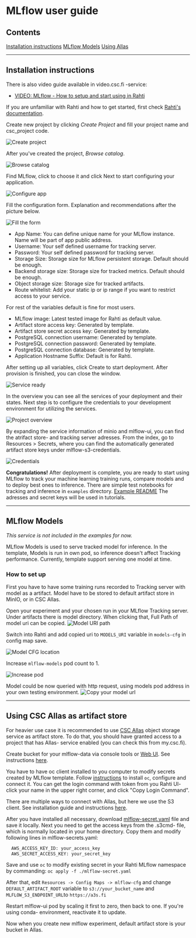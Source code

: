 # MLflow user guide

## Contents
[Installation instructions](./USER_GUIDE.md#installation-instructions)
[MLflow Models](./USER_GUIDE.md#MLflow-Models)
[Using Allas](./USER_GUIDE.md#using-csc-allas-as-artifact-store)

---
## Installation instructions ##

There is also video guide available in video.csc.fi -service:
- [VIDEO: MLflow - How to setup and start using in Rahti](https://video.csc.fi/media/t/0_2frjyzz9)

If you are unfamiliar with Rahti and how to get started, first check [Rahti's documentation](https://docs.csc.fi/cloud/rahti/).

Create new project by clicking *Create Project* and fill your project name and csc_project code.

![Create project](pics/create_project.png)

After you've created the project, *Browse catalog*.

![Browse catalog](pics/browse_catalog.jpg)

Find MLflow, click to choose it and click Next to start configuring your application.

![Configure app](pics/configure_app.jpg)

Fill the configuration form. Explanation and recommendations after the picture below.

![Fill the form](pics/fill_the_form.png)

- App Name: You can define unique name for your MLflow instance. Name will be part of app public address.
- Username: Your self defined username for tracking server.
- Password: Your self defined password for tracking server.
- Storage Size: Storage size for MLflow persistent storage. Default should be enough.
- Backend storage size: Storage size for tracked metrics. Default should be enough.
- Object storage size: Storage size for tracked artifacts.
- Route whitelist: Add your static ip or ip range if you want to restrict access to your service.

For rest of the variables default is fine for most users.
- MLflow image: Latest tested image for Rahti as default value.
- Artifact store access key: Generated by template.
- Artifact store secret access key: Generated by template.
- PostgreSQL connection username: Generated by template.
- PostgreSQL connection password: Generated by template.
- PostgreSQL connection database: Generated by template.
- Application Hostname Suffix: Default is for Rahti.

After setting up all variables, click Create to start deployment. After provision is finished, you can close the window.

![Service ready](pics/service_ready.png)

In the overview you can see all the services of your deployment and their states. Next step is to configure the credentials to your development environment for utilizing the services.

![Project overview](pics/project_overview.png)


By expanding the service information of minio and mlflow-ui, you can find the atrifact store- and tracking server adresses. From the index, go to Resources > Secrets, where you can find the automatically generated artifact store keys under mlflow-s3-credentials.

![Credentials](pics/credentials.png)

**Congratulations!** After deployment is complete, you are ready to start using MLflow to track your machine learning training runs, compare models and to deploy best ones to inference.
There are simple test notebooks for tracking and inference in `examples` directory. [Example README](../examples/README.md) The adresses and secret keys will be used in tutorials.

---

## MLflow Models
*This service is not included in the examples for now.*

MLflow Models is used to serve tracked model for inference. In the template, Models is run in own pod, so inference doesn't affect Tracking performance. 
Currently, template support serving one model at time.
### How to set up
First you have to have some training runs recorded to Tracking server with model as a artifact. Model have to be stored to default artifact store in MinIO, or in CSC Allas.

Open your experiment and your chosen run in your MLflow Tracking server. Under artifacts there is model directory. When clicking that, Full Path of model uri can be copied. 
![Model URI path](pics/model_uri.jpg)

Switch into Rahti and add copied uri to `MODELS_URI` variable in `models-cfg` in config map save.

![Model CFG location](pics/models_cfg.jpg)

Increase `mlflow-models` pod count to 1.

![Increase pod](pics/increase_pod.jpg)

Model could be now queried with http request, using models pod address in your own testing  environment.
![Copy your model url](pics/copy_url.jpg)

---

## Using CSC Allas as artifact store

For heavier use case it is recommended to use [CSC Allas](https://docs.csc.fi/data/Allas/) object storage service as artifact store.
To do that, you should have granted access to a project that has Allas- service enabled (you can check this from my.csc.fi).

Create bucket for your mlflow-data via console tools or [Web UI](https://pouta.csc.fi).  See instructions [here](https://docs.csc.fi/data/Allas/using_allas/web_client/).

You have to have oc client installed to you computer to modify secrets created by MLflow template.
Follow [instructions](https://docs.csc.fi/cloud/rahti/usage/cli/) to install `oc`, configure and connect it. You can get the login command with token from you Rahti UI- click your name in the upper right corner, and click "Copy Login Command".

There are multiple ways to connect with Allas, but here we use the S3 client. See installation guide and instructions [here](https://docs.csc.fi/data/Allas/using_allas/s3_client/).

After you have installed all necessary, download [mlflow-secret.yaml](https://github.com/CSCfi/mlflow-openshift/blob/master/mlflow-secret.yaml) file and save it locally. 
Next you need to get the access keys from the .s3cmd- file, which is normally located in your home directory. Copy them and modify following lines in mlflow-secrets.yaml:
```bash
  AWS_ACCESS_KEY_ID: your_access_key
  AWS_SECRET_ACCESS_KEY: your_secret_key
```
Save and use `oc` to modify existing secret in your Rahti MLflow namespace by commanding:
`oc apply -f ./mlflow-secret.yaml`

After that, edit `Resources -> Config Maps -> mlflow-cfg` and change `DEFAULT_ARTIFACT_ROOT` variable to `s3://your_bucket_name` and `MLFLOW_S3_ENDPOINT_URL`to `https://a3s.fi`

Restart mlflow-ui pod by scaling it first to zero, then back to one. If you're using conda- environment, reactivate it to update. 

Now when you create new mlflow experiment, default artifact store is your bucket in Allas.
